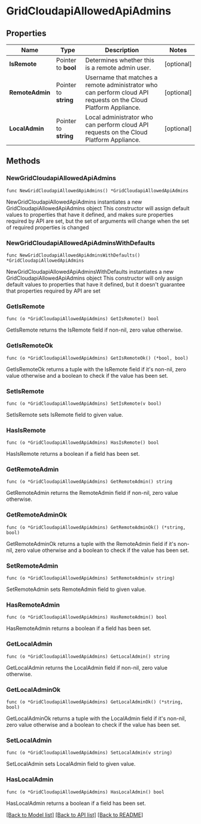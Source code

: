 # GridCloudapiAllowedApiAdmins

## Properties

Name | Type | Description | Notes
------------ | ------------- | ------------- | -------------
**IsRemote** | Pointer to **bool** | Determines whether this is a remote admin user. | [optional] 
**RemoteAdmin** | Pointer to **string** | Username that matches a remote administrator who can perform cloud API requests on the Cloud Platform Appliance. | [optional] 
**LocalAdmin** | Pointer to **string** | Local administrator who can perform cloud API requests on the Cloud Platform Appliance. | [optional] 

## Methods

### NewGridCloudapiAllowedApiAdmins

`func NewGridCloudapiAllowedApiAdmins() *GridCloudapiAllowedApiAdmins`

NewGridCloudapiAllowedApiAdmins instantiates a new GridCloudapiAllowedApiAdmins object
This constructor will assign default values to properties that have it defined,
and makes sure properties required by API are set, but the set of arguments
will change when the set of required properties is changed

### NewGridCloudapiAllowedApiAdminsWithDefaults

`func NewGridCloudapiAllowedApiAdminsWithDefaults() *GridCloudapiAllowedApiAdmins`

NewGridCloudapiAllowedApiAdminsWithDefaults instantiates a new GridCloudapiAllowedApiAdmins object
This constructor will only assign default values to properties that have it defined,
but it doesn't guarantee that properties required by API are set

### GetIsRemote

`func (o *GridCloudapiAllowedApiAdmins) GetIsRemote() bool`

GetIsRemote returns the IsRemote field if non-nil, zero value otherwise.

### GetIsRemoteOk

`func (o *GridCloudapiAllowedApiAdmins) GetIsRemoteOk() (*bool, bool)`

GetIsRemoteOk returns a tuple with the IsRemote field if it's non-nil, zero value otherwise
and a boolean to check if the value has been set.

### SetIsRemote

`func (o *GridCloudapiAllowedApiAdmins) SetIsRemote(v bool)`

SetIsRemote sets IsRemote field to given value.

### HasIsRemote

`func (o *GridCloudapiAllowedApiAdmins) HasIsRemote() bool`

HasIsRemote returns a boolean if a field has been set.

### GetRemoteAdmin

`func (o *GridCloudapiAllowedApiAdmins) GetRemoteAdmin() string`

GetRemoteAdmin returns the RemoteAdmin field if non-nil, zero value otherwise.

### GetRemoteAdminOk

`func (o *GridCloudapiAllowedApiAdmins) GetRemoteAdminOk() (*string, bool)`

GetRemoteAdminOk returns a tuple with the RemoteAdmin field if it's non-nil, zero value otherwise
and a boolean to check if the value has been set.

### SetRemoteAdmin

`func (o *GridCloudapiAllowedApiAdmins) SetRemoteAdmin(v string)`

SetRemoteAdmin sets RemoteAdmin field to given value.

### HasRemoteAdmin

`func (o *GridCloudapiAllowedApiAdmins) HasRemoteAdmin() bool`

HasRemoteAdmin returns a boolean if a field has been set.

### GetLocalAdmin

`func (o *GridCloudapiAllowedApiAdmins) GetLocalAdmin() string`

GetLocalAdmin returns the LocalAdmin field if non-nil, zero value otherwise.

### GetLocalAdminOk

`func (o *GridCloudapiAllowedApiAdmins) GetLocalAdminOk() (*string, bool)`

GetLocalAdminOk returns a tuple with the LocalAdmin field if it's non-nil, zero value otherwise
and a boolean to check if the value has been set.

### SetLocalAdmin

`func (o *GridCloudapiAllowedApiAdmins) SetLocalAdmin(v string)`

SetLocalAdmin sets LocalAdmin field to given value.

### HasLocalAdmin

`func (o *GridCloudapiAllowedApiAdmins) HasLocalAdmin() bool`

HasLocalAdmin returns a boolean if a field has been set.


[[Back to Model list]](../README.md#documentation-for-models) [[Back to API list]](../README.md#documentation-for-api-endpoints) [[Back to README]](../README.md)


